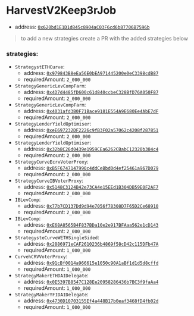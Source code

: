 # HarvestV2Keep3rJob

- address: [`0x620bd1E1D1d845c8904aC03F6cd6b87706B7596b`](https://etherscan.io/address/0x620bd1E1D1d845c8904aC03F6cd6b87706B7596b#code)

> to add a new strategies create a PR with the added strategies below

### strategies:


- `StrategystETHCurve`:
    - address: [`0x979843B8eEa56E0bEA971445200e0eC3398cdB87`](https://etherscan.io/address/0x979843B8eEa56E0bEA971445200e0eC3398cdB87#code)
    - requiredAmount: `2_000_000`
- `StrategyGenericLevCompFarm`:
    - address: [`0x4D7d4485fD600c61d840ccbeC328BfD76A050F87`](https://etherscan.io/address/0x4D7d4485fD600c61d840ccbeC328BfD76A050F87#code)
    - requiredAmount: `2_000_000`
- `StrategyGenericLevCompFarm`:
    - address: [`0x4031afd3B0F71Bace9181E554A9E680Ee4AbE7dF`](https://etherscan.io/address/0x4031afd3B0F71Bace9181E554A9E680Ee4AbE7dF#code)
    - requiredAmount: `2_000_000`
- `StrategyLenderYieldOptimiser`:
    - address: [`0xeE697232DF2226c9fB3F02a57062c4208f287851`](https://etherscan.io/address/0xeE697232DF2226c9fB3F02a57062c4208f287851#code)
    - requiredAmount: `2_000_000`
- `StrategyLenderYieldOptimiser`:
    - address: [`0x32b8C26d0439e1959CEa6262CBabC12320b384c4`](https://etherscan.io/address/0x32b8C26d0439e1959CEa6262CBabC12320b384c4#code)
    - requiredAmount: `2_000_000`
- `StrategyCurveEcrvVoterProxy`:
    - address: [`0xB5F6747147990c4ddCeBbd0d4ef25461a967D079`](https://etherscan.io/address/0xB5F6747147990c4ddCeBbd0d4ef25461a967D079#code)
    - requiredAmount: `2_000_000`
- `StrategyCurveIBVoterProxy`:
    - address: [`0x5148C3124B42e73CA4e15EEd1B304DB59E0F2AF7`](https://etherscan.io/address/0x5148C3124B42e73CA4e15EEd1B304DB59E0F2AF7#code)
    - requiredAmount: `2_000_000`
- `IBLevComp`:
    - address: [`0x77b7CD137Dd9d94e7056f78308D7F65D2Ce68910`](https://etherscan.io/address/0x77b7CD137Dd9d94e7056f78308D7F65D2Ce68910#code)
    - requiredAmount: `2_000_000`
- `IBLevComp`:
    - address: [`0xE68A8565B4F837BDa10e2e917BFAaa562e1cD143`](https://etherscan.io/address/0xE68A8565B4F837BDa10e2e917BFAaa562e1cD143#code)
    - requiredAmount: `2_000_000`
- `StrategysteCurveWETHSingleSided`:
    - address: [`0x2886971eCAF2610236b4869f58cD42c115DFb47A`](https://etherscan.io/address/0x2886971eCAF2610236b4869f58cD42c115DFb47A#code)
    - requiredAmount: `1_000_000`
- `CurvehCRVVoterProxy`:
    - address: [`0x91cBf0014a966615e1050c90A1aBf1d1d5d8cffd`](https://etherscan.io/address/0x91cBf0014a966615e1050c90A1aBf1d1d5d8cffd#code)
    - requiredAmount: `1_000_000`
- `StrategyMakerETHDAIDelegate`:
    - address: [`0x0E5397B8547C128Ee20958286436b7BC3f9faAa4`](https://etherscan.io/address/0x0E5397B8547C128Ee20958286436b7BC3f9faAa4#code)
    - requiredAmount: `1_000_000`
- `StrategyMakerYFIDAIDelegate`:
    - address: [`0x4730D10703155Ef4a448B17b0eaf3468fD4fb02d`](https://etherscan.io/address/0x4730D10703155Ef4a448B17b0eaf3468fD4fb02d#code)
    - requiredAmount: `1_000_000`
